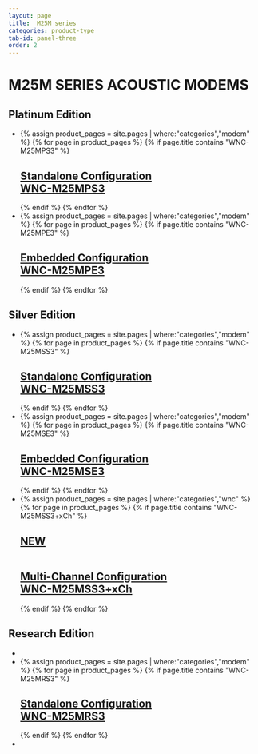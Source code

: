 ```yaml
---
layout: page
title:  M25M series
categories: product-type
tab-id: panel-three
order: 2
---
```


<h1 class='panel-heading'>M25M SERIES ACOUSTIC MODEMS</h1>
<!-- <h2 class='panel-sub-heading'>High bandwidth applications</h2> -->
<div class='grey-container'>
    <h2 class='edition'>Platinum Edition</h2>
    <ul class="edition-container">
        <li class="modem-container">
            {% assign product_pages = site.pages | where:"categories","modem" %}
            {% for page in product_pages %}
            {% if page.title contains "WNC-M25MPS3" %}
            <div class='mod modBlogPost bg-grey'>
                <a href="{{site.baseurl}}{{page.url}}"><img alt="" src="{{site.baseurl}}/{{page.thumbnail}}"/>
                <div class='content'>
                <h2>Standalone Configuration <br>WNC-M25MPS3</h2>
              </div></a>
            </div>
            {% endif %}
            {% endfor %}
        </li>
        <li class="modem-container">
            {% assign product_pages = site.pages | where:"categories","modem" %}
            {% for page in product_pages %}
            {% if page.title contains "WNC-M25MPE3" %}
            <div class='mod modBlogPost bg-grey'>
                <a href="{{site.baseurl}}{{page.url}}"><img alt="" src="{{site.baseurl}}/{{page.thumbnail}}"/>
                <div class='content'>
                <h2>Embedded Configuration <br>WNC-M25MPE3</h2>
              </div></a>
            </div>
            {% endif %}
            {% endfor %}
        </li>
    </ul>
</div>
<div class='grey-container'>
    <h2 class='edition'>Silver Edition</h2>
    <ul class="edition-container">
        <li class="modem-container">
            {% assign product_pages = site.pages | where:"categories","modem" %}
            {% for page in product_pages %}
            {% if page.title contains "WNC-M25MSS3" %}
            <div class='mod modBlogPost bg-grey'>
                <a href="{{site.baseurl}}{{page.url}}"><img alt="" src="{{site.baseurl}}/{{page.thumbnail}}"/>
                <div class='content'>
                <h2>Standalone Configuration <br>WNC-M25MSS3</h2>
              </div></a>
            </div>
            {% endif %}
            {% endfor %}
        </li>
        <li class="modem-container">
            {% assign product_pages = site.pages | where:"categories","modem" %}
            {% for page in product_pages %}
            {% if page.title contains "WNC-M25MSE3" %}
            <div class='mod modBlogPost bg-grey'>
                <a href="{{site.baseurl}}{{page.url}}"><img alt="" src="{{site.baseurl}}/{{page.thumbnail}}"/>
                <div class='content'>
                <h2>Embedded Configuration <br>WNC-M25MSE3</h2>
              </div></a>
            </div>
            {% endif %}
            {% endfor %}
        </li>
        <li class="modem-container">
            {% assign product_pages = site.pages | where:"categories","wnc" %}
            {% for page in product_pages %}
            {% if page.title contains "WNC-M25MSS3+xCh" %}
            <div class='mod modBlogPost bg-grey'>
                <a href="{{site.baseurl}}{{page.url}}">
                    <h2 class="new-tag"> NEW </h2>
                    <img alt="" src="{{site.baseurl}}/{{page.thumbnail}}"/>
                    <div class='content'>
                        <h2>Multi-Channel Configuration <br>WNC-M25MSS3+xCh</h2>
                    </div>
                </a>
            </div>
            {% endif %}
            {% endfor %}
        </li>
    </ul>
</div>
<div class='grey-container' id='Research'>
    <h2 class='edition'>Research Edition</h2>
    <ul class="edition-container">
        <li class="modem-container"></li>
        <li class="modem-container">
            {% assign product_pages = site.pages | where:"categories","modem" %}
            {% for page in product_pages %}
            {% if page.title contains "WNC-M25MRS3" %}
            <div class='mod modBlogPost bg-grey'>
                <a href="{{site.baseurl}}{{page.url}}"><img alt="" src="{{site.baseurl}}/{{page.thumbnail}}"/>
                <div class='content'>
                <h2>Standalone Configuration <br>WNC-M25MRS3</h2>
              </div></a>
            </div>
            {% endif %}
            {% endfor %}
        </li>
        <li class="modem-container"></li>
    </ul>
</div>